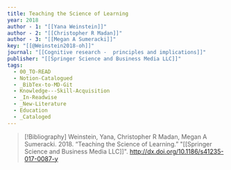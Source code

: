 ```yaml
---
title: Teaching the Science of Learning
year: 2018
author - 1: "[[Yana Weinstein]]"
author - 2: "[[Christopher R Madan]]"
author - 3: "[[Megan A Sumeracki]]"
key: "[[@Weinstein2018-oh]]"
journal: "[[Cognitive research -  principles and implications]]"
publisher: "[[Springer Science and Business Media LLC]]"
tags:
  - 00_TO-READ
  - Notion-Catalogued
  - _BibTex-to-MD-Git
  - Knowledge---Skill-Acquisition
  - _In-Readwise
  - _New-Literature
  - Education
  - _Cataloged
---
```


> [!Bibliography]
> Weinstein, Yana, Christopher R Madan, Megan A Sumeracki. 2018. “Teaching the Science of Learning.” "[[Springer Science and Business Media LLC]]". http://dx.doi.org/10.1186/s41235-017-0087-y